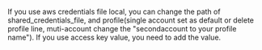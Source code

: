 If you use aws credentials file local, you can change the path of shared_credentials_file, and profile(single account set as default or delete profile line, muti-account change the "secondaccount to your profile name"). If you use access key value, you need to add the value.
